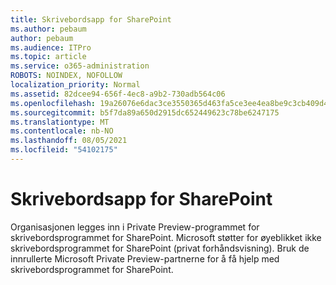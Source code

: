 ```yaml
---
title: Skrivebordsapp for SharePoint
ms.author: pebaum
author: pebaum
ms.audience: ITPro
ms.topic: article
ms.service: o365-administration
ROBOTS: NOINDEX, NOFOLLOW
localization_priority: Normal
ms.assetid: 82dcee94-656f-4ec8-a9b2-730adb564c06
ms.openlocfilehash: 19a26076e6dac3ce3550365d463fa5ce3ee4ea8be9c3cb409d4dd69f19f021ab
ms.sourcegitcommit: b5f7da89a650d2915dc652449623c78be6247175
ms.translationtype: MT
ms.contentlocale: nb-NO
ms.lasthandoff: 08/05/2021
ms.locfileid: "54102175"
---
```

# <a name="desktop-app-for-sharepoint"></a>Skrivebordsapp for SharePoint

Organisasjonen legges inn i Private Preview-programmet for skrivebordsprogrammet for SharePoint. Microsoft støtter for øyeblikket ikke skrivebordsprogrammet for SharePoint (privat forhåndsvisning). Bruk de innrullerte Microsoft Private Preview-partnerne for å få hjelp med skrivebordsprogrammet for SharePoint.
